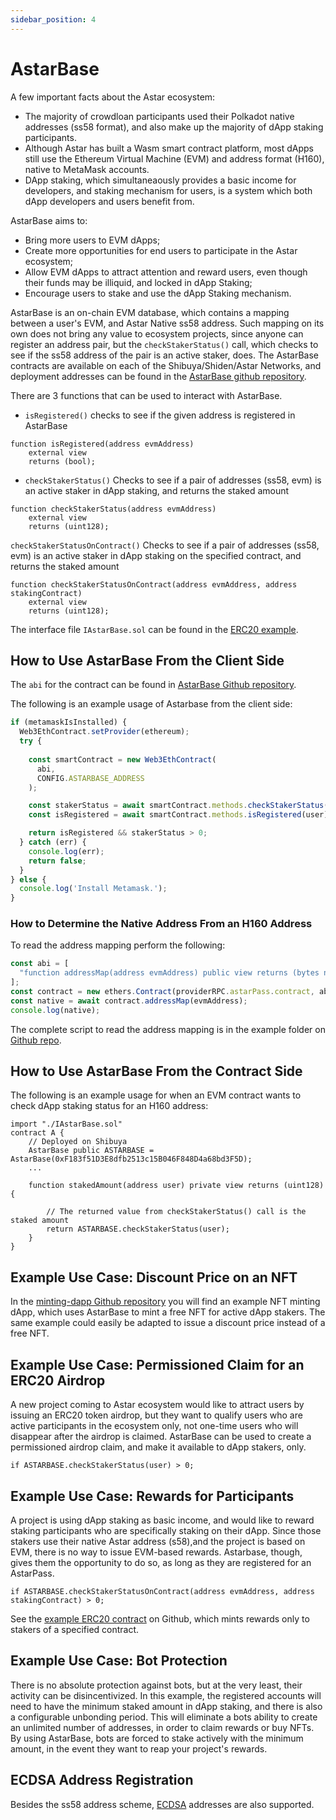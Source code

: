 ```yaml
---
sidebar_position: 4
---
```


# AstarBase

A few important facts about the Astar ecosystem:

- The majority of crowdloan participants used their Polkadot native addresses (ss58 format), and also make up the majority of dApp staking participants.
- Although Astar has built a Wasm smart contract platform, most dApps still use the Ethereum Virtual Machine (EVM) and address format (H160), native to MetaMask accounts.
- DApp staking, which simultaneaously provides a basic income for developers, and staking mechanism for users, is a system which both dApp developers and users benefit from.

AstarBase aims to:

- Bring more users to EVM dApps;
- Create more opportunities for end users to participate in the Astar ecosystem;
- Allow EVM dApps to attract attention and reward users, even though their funds may be illiquid, and locked in dApp Staking;
- Encourage users to stake and use the dApp Staking mechanism.

AstarBase is an on-chain EVM database, which contains a mapping between a user's EVM, and Astar Native ss58 address. Such mapping on its own does not bring any value to ecosystem projects, since anyone can register an address pair, but the `checkStakerStatus()` call, which checks to see if the ss58 address of the pair is an active staker, does. 
The AstarBase contracts are available on each of the Shibuya/Shiden/Astar Networks, and deployment addresses can be found in the [AstarBase github repository](https://github.com/AstarNetwork/astarbase/blob/main/contract/deployment-info.md).

There are 3 functions that can be used to interact with AstarBase.

- `isRegistered()` checks to see if the given address is registered in AstarBase

```
function isRegistered(address evmAddress) 
    external view 
    returns (bool);
```

- `checkStakerStatus()` Checks to see if a pair of addresses (ss58, evm) is an active staker in dApp staking, and returns the staked amount

```
function checkStakerStatus(address evmAddress)
    external view
    returns (uint128);
```

`checkStakerStatusOnContract()` Checks to see if a pair of addresses (ss58, evm) is an active staker in dApp staking on the specified contract, and returns the staked amount

```
function checkStakerStatusOnContract(address evmAddress, address stakingContract)
    external view
    returns (uint128);
```

The interface file `IAstarBase.sol` can be found in the [ERC20 example](https://github.com/AstarNetwork/astarbase/tree/main/contract/example).

## How to Use AstarBase From the Client Side

The `abi` for the contract can be found in [AstarBase Github repository](https://github.com/AstarNetwork/astarbase/tree/main/public/config).

The following is an example usage of Astarbase from the client side:

```js
if (metamaskIsInstalled) {
  Web3EthContract.setProvider(ethereum);
  try {
    
    const smartContract = new Web3EthContract(
      abi,
      CONFIG.ASTARBASE_ADDRESS
    );

    const stakerStatus = await smartContract.methods.checkStakerStatus(user).call();
    const isRegistered = await smartContract.methods.isRegistered(user).call();

    return isRegistered && stakerStatus > 0;
  } catch (err) {
    console.log(err);
    return false;
  }
} else {
  console.log('Install Metamask.');
}
```

### How to Determine the Native Address From an H160 Address

To read the address mapping perform the following:

```js
const abi = [
  "function addressMap(address evmAddress) public view returns (bytes native)"
];
const contract = new ethers.Contract(providerRPC.astarPass.contract, abi, provider);
const native = await contract.addressMap(evmAddress);
console.log(native);
```

The complete script to read the address mapping is in the example folder on [Github repo](https://github.com/AstarNetwork/astarbase/tree/main/contract/example).

## How to Use AstarBase From the Contract Side

The following is an example usage for when an EVM contract wants to check dApp staking status for an H160 address:

```sol
import "./IAstarBase.sol"
contract A {
    // Deployed on Shibuya
    AstarBase public ASTARBASE = AstarBase(0xF183f51D3E8dfb2513c15B046F848D4a68bd3F5D);
    ...
    
    function stakedAmount(address user) private view returns (uint128) {

        // The returned value from checkStakerStatus() call is the staked amount
        return ASTARBASE.checkStakerStatus(user);
    }
}
```

## Example Use Case: Discount Price on an NFT

In the [minting-dapp Github repository](https://github.com/AstarNetwork/minting-dapp/blob/main/contract/contracts/ShidenPass_flat.sol) you will find an example NFT minting dApp, which uses AstarBase to mint a free NFT for active dApp stakers. The same example could easily be adapted to issue a discount price instead of a free NFT.

## Example Use Case: Permissioned Claim for an ERC20 Airdrop

A new project coming to Astar ecosystem would like to attract users by issuing an ERC20 token airdrop, but they want to qualify users who are active participants in the ecosystem only, not one-time users who will disappear after the airdrop is claimed. AstarBase can be used to create a permissioned airdrop claim, and make it available to dApp stakers, only.

`if ASTARBASE.checkStakerStatus(user) > 0;`

## Example Use Case: Rewards for Participants

A project is using dApp staking as basic income, and would like to reward staking participants who are specifically staking on their dApp. Since those stakers use their native Astar address (s58),and the project is based on EVM, there is no way to issue EVM-based rewards. Astarbase, though, gives them the opportunity to do so, as long as they are registered for an AstarPass.

`if ASTARBASE.checkStakerStatusOnContract(address evmAddress, address stakingContract) > 0;`

See the [example ERC20 contract](https://github.com/AstarNetwork/astarbase/tree/main/contract/example) on Github, which mints rewards only to stakers of a specified contract. 

## Example Use Case: Bot Protection

There is no absolute protection against bots, but at the very least, their activity can be disincentivized. In this example, the registered accounts will need to have the minimum staked amount in dApp staking, and there is also a configurable unbonding period. This will eliminate a bots ability to create an unlimited number of addresses, in order to claim rewards or buy NFTs. By using AstarBase, bots are forced to stake actively with the minimum amount, in the event they want to reap your project's rewards.

## ECDSA Address Registration

Besides the ss58 address scheme, [ECDSA](https://en.wikipedia.org/wiki/Elliptic_Curve_Digital_Signature_Algorithm) addresses are also supported.
